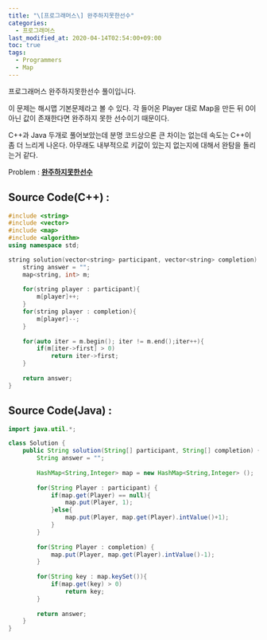 ```yaml
---
title: "\[프로그래머스\] 완주하지못한선수"
categories: 
  - 프로그래머스
last_modified_at: 2020-04-14T02:54:00+09:00
toc: true
tags: 
  - Programmers
  - Map
---
```

프로그래머스 완주하지못한선수 풀이입니다.<br/>

이 문제는 해시맵 기본문제라고 볼 수 있다. 각 들어온 Player 대로 Map을 만든 뒤 0이 아닌 값이 존재한다면 완주하지 못한 선수이기 때문이다. 

C++과 Java 두개로 풀어보았는데 분명 코드상으론 큰 차이는 없는데 속도는 C++이 좀 더 느리게 나온다. 아무래도 내부적으로 키값이 있는지 없는지에 대해서 완탐을 돌리는거 같다. 

Problem : 
**[완주하지못한선수](https://programmers.co.kr/learn/courses/30/lessons/42576)**


Source Code(C++) : 
-----
```cpp
#include <string>
#include <vector>
#include <map>
#include <algorithm>
using namespace std;

string solution(vector<string> participant, vector<string> completion) {
	string answer = "";
	map<string, int> m;
    
    for(string player : participant){
        m[player]++;
    }
    for(string player : completion){
        m[player]--;
    }
    
    for(auto iter = m.begin(); iter != m.end();iter++){
        if(m[iter->first] > 0)
            return iter->first;
    }
    
	return answer;
}

```

Source Code(Java) : 
-----

```java
import java.util.*;

class Solution {
    public String solution(String[] participant, String[] completion) {
        String answer = "";
        
        HashMap<String,Integer> map = new HashMap<String,Integer> ();
        
        for(String Player : participant) {
        	if(map.get(Player) == null){
        		map.put(Player, 1);
        	}else{
        		map.put(Player, map.get(Player).intValue()+1);
        	}
        }
        
        for(String Player : completion) {
        	map.put(Player, map.get(Player).intValue()-1);
        }
        
        for(String key : map.keySet()){
        	if(map.get(key) > 0)
        		return key;
        }
        
        return answer;
    }
}
```
